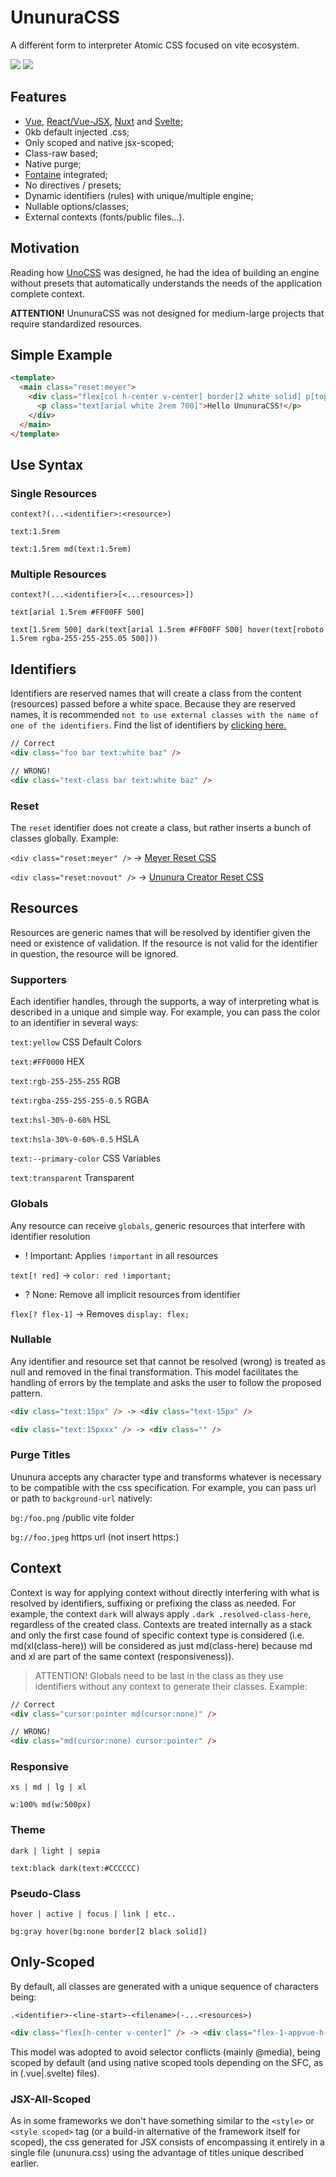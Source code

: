 # UnunuraCSS

A different form to interpreter Atomic CSS focused on vite ecosystem.

<div>
  <img src="https://img.shields.io/github/lerna-json/v/Novout/ununuracss?color=ccc&label=version&logoColor=ccc&style=for-the-badge">
  <img src="https://img.shields.io/github/actions/workflow/status/Novout/ununuracss/test.yml?color=%23cccccc&logoColor=%23cccccc&style=for-the-badge">
</div>

## Features

- [Vue](./packages/vite/README.md), [React/Vue-JSX](./packages/nuxt/README.md), [Nuxt](./packages/nuxt/README.md) and [Svelte](./packages/vite/README.md);
- 0kb default injected .css;
- Only scoped and native jsx-scoped;
- Class-raw based;
- Native purge;
- [Fontaine](https://github.com/danielroe/fontaine) integrated;
- No directives / presets;
- Dynamic identifiers (rules) with unique/multiple engine;
- Nullable options/classes;
- External contexts (fonts/public files...).

## Motivation

Reading how [UnoCSS](https://github.com/unocss/unocss) was designed, he had the idea of ​​building an engine without presets that automatically understands the needs of the application complete context. 

**ATTENTION!** UnunuraCSS was not designed for medium-large projects that require standardized resources.

## Simple Example

```html
<template>
  <main class="reset:meyer">
    <div class="flex[col h-center v-center] border[2 white solid] p[top 2rem] m[0 10] bg:black w:100% h:100vh">
      <p class="text[arial white 2rem 700]">Hello UnunuraCSS!</p>
    </div>
  </main>
</template>
```

## Use Syntax

### Single Resources

`context?(...<identifier>:<resource>)`

`text:1.5rem`

`text:1.5rem md(text:1.5rem)`

### Multiple Resources

`context?(...<identifier>[<...resources>])`

`text[arial 1.5rem #FF00FF 500]`

`text[1.5rem 500] dark(text[arial 1.5rem #FF00FF 500] hover(text[roboto 1.5rem rgba-255-255-255.05 500]))`

## Identifiers

Identifiers are reserved names that will create a class from the content (resources) passed before a white space. Because they are reserved names, it is recommended `not to use external classes with the name of one of the identifiers`. Find the list of identifiers by [clicking here.](./packages/shared/src/enums.ts)

```html
// Correct
<div class="foo bar text:white baz" />

// WRONG!
<div class="text-class bar text:white baz" />
```

### Reset

The `reset` identifier does not create a class, but rather inserts a bunch of classes globally. Example:

`<div class="reset:meyer" />` -> [Meyer Reset CSS](https://meyerweb.com/eric/tools/css/reset/)

`<div class="reset:novout" />` -> [Ununura Creator Reset CSS](./packages/shared/src/defines.ts)

## Resources

Resources are generic names that will be resolved by identifier given the need or existence of validation. If the resource is not valid for the identifier in question, the resource will be ignored.

### Supporters

Each identifier handles, through the supports, a way of interpreting what is described in a unique and simple way. For example, you can pass the color to an identifier in several ways:

`text:yellow` CSS Default Colors

`text:#FF0000` HEX

`text:rgb-255-255-255` RGB

`text:rgba-255-255-255-0.5` RGBA

`text:hsl-30%-0-60%` HSL

`text:hsla-30%-0-60%-0.5` HSLA

`text:--primary-color` CSS Variables

`text:transparent` Transparent

### Globals

Any resource can receive `globals`, generic resources that interfere with identifier resolution

- ! Important: Applies `!important` in all resources

`text[! red]` -> `color: red !important;`

- ? None: Remove all implicit resources from identifier

`flex[? flex-1]` -> Removes `display: flex;`

### Nullable

Any identifier and resource set that cannot be resolved (wrong) is treated as null and removed in the final transformation. This model facilitates the handling of errors by the template and asks the user to follow the proposed pattern.

```html
<div class="text:15px" /> -> <div class="text-15px" />

<div class="text:15pxxx" /> -> <div class="" />
```

### Purge Titles

Ununura accepts any character type and transforms whatever is necessary to be compatible with the css specification. For example, you can pass url or path to `background-url` natively:

`bg:/foo.png` /public vite folder

`bg://foo.jpeg` https url (not insert https:)

## Context

Context is way for applying context without directly interfering with what is resolved by identifiers, suffixing or prefixing the class as needed. For example, the context `dark` will always apply `.dark .resolved-class-here`, regardless of the created class. Contexts are treated internally as a stack and only the first case found of specific context type is considered (i.e. md(xl(class-here)) will be considered as just md(class-here) because md and xl are part of the same context (responsiveness)).

> ATTENTION! Globals need to be last in the class as they use identifiers without any context to generate their classes. Example:

```html
// Correct
<div class="cursor:pointer md(cursor:none)" />

// WRONG!
<div class="md(cursor:none) cursor:pointer" />
```

### Responsive

`xs | md | lg | xl`

`w:100% md(w:500px)`

### Theme

`dark | light | sepia`

`text:black dark(text:#CCCCCC)`

### Pseudo-Class

`hover | active | focus | link | etc..`

`bg:gray hover(bg:none border[2 black solid])`

## Only-Scoped

By default, all classes are generated with a unique sequence of characters being: 

`.<identifier>-<line-start>-<filename>(-...<resources>)`

```html
<div class="flex[h-center v-center]" /> -> <div class="flex-1-appvue-h-center-v-center" />
```

This model was adopted to avoid selector conflicts (mainly @media), being scoped by default (and using native scoped tools depending on the SFC, as in (.vue|.svelte) files).

### JSX-All-Scoped

As in some frameworks we don't have something similar to the `<style>` or `<style scoped>` tag (or a build-in alternative of the framework itself for scoped), the css generated for JSX consists of encompassing it entirely in a single file (ununura.css) using the advantage of titles unique described earlier.